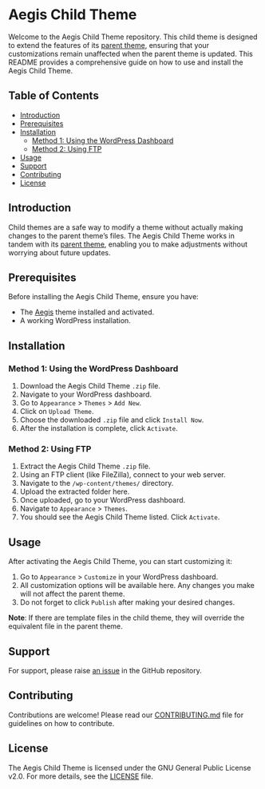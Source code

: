 # Aegis Child Theme

Welcome to the Aegis Child Theme repository. This child theme is designed to extend the features of its [parent theme](https://github.com/atmostfear-entertainment/aegis), ensuring that your customizations remain unaffected when the parent theme is updated. This README provides a comprehensive guide on how to use and install the Aegis Child Theme.

## Table of Contents
- [Introduction](#introduction)
- [Prerequisites](#prerequisites)
- [Installation](#installation)
  - [Method 1: Using the WordPress Dashboard](#method-1-using-the-wordpress-dashboard)
  - [Method 2: Using FTP](#method-2-using-ftp)
- [Usage](#usage)
- [Support](#support)
- [Contributing](#contributing)
- [License](#license)

## Introduction
Child themes are a safe way to modify a theme without actually making changes to the parent theme’s files. The Aegis Child Theme works in tandem with its [parent theme](https://github.com/atmostfear-entertainment/aegis), enabling you to make adjustments without worrying about future updates.

## Prerequisites
Before installing the Aegis Child Theme, ensure you have:
- The [Aegis](https://github.com/atmostfear-entertainment/aegis) theme installed and activated.
- A working WordPress installation.

## Installation

### Method 1: Using the WordPress Dashboard
1. Download the Aegis Child Theme `.zip` file.
2. Navigate to your WordPress dashboard.
3. Go to `Appearance` > `Themes` > `Add New`.
4. Click on `Upload Theme`.
5. Choose the downloaded `.zip` file and click `Install Now`.
6. After the installation is complete, click `Activate`.

### Method 2: Using FTP
1. Extract the Aegis Child Theme `.zip` file.
2. Using an FTP client (like FileZilla), connect to your web server.
3. Navigate to the `/wp-content/themes/` directory.
4. Upload the extracted folder here.
5. Once uploaded, go to your WordPress dashboard.
6. Navigate to `Appearance` > `Themes`.
7. You should see the Aegis Child Theme listed. Click `Activate`.

## Usage
After activating the Aegis Child Theme, you can start customizing it:
1. Go to `Appearance` > `Customize` in your WordPress dashboard.
2. All customization options will be available here. Any changes you make will not affect the parent theme.
3. Do not forget to click `Publish` after making your desired changes.

**Note**: If there are template files in the child theme, they will override the equivalent file in the parent theme.

## Support
For support, please raise [an issue](https://github.com/atmostfear-entertainment/aegis-child/issues) in the GitHub repository.

## Contributing
Contributions are welcome! Please read our [CONTRIBUTING.md](https://github.com/atmostfear-entertainment/aegis/blob/main/CONTRIBUTING.md) file for guidelines on how to contribute.

## License
The Aegis Child Theme is licensed under the GNU General Public License v2.0. For more details, see the [LICENSE](LICENSE) file.